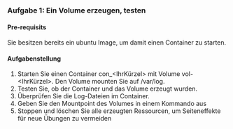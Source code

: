 ### Aufgabe 1: Ein Volume erzeugen, testen
#### Pre-requisits
Sie besitzen bereits ein ubuntu Image, um damit einen Container zu starten.

#### Aufgabenstellung
1. Starten Sie einen Container con_<IhrKürzel> mit Volume vol-<IhrKürzel>. Den Volume mounten Sie auf /var/log.
2. Testen Sie, ob der Container und das Volume erzeugt wurden.
3. Überprüfen Sie die Log-Dateien im Container.
4. Geben Sie den Mountpoint des Volumes in einem Kommando aus
5. Stoppen und löschen Sie alle erzeugten Ressourcen, um Seiteneffekte für neue Übungen zu vermeiden
